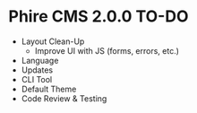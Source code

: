 Phire CMS 2.0.0 TO-DO
=====================

- Layout Clean-Up
    + Improve UI with JS (forms, errors, etc.)
- Language
- Updates
- CLI Tool
- Default Theme
- Code Review & Testing
